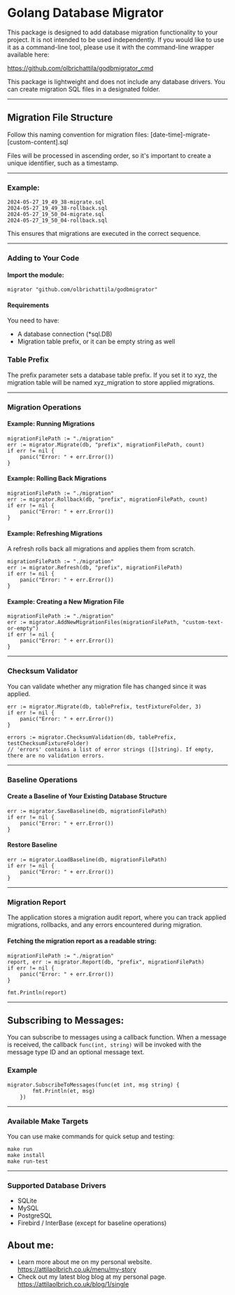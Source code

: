 # Golang Database Migrator

This package is designed to add database migration functionality to your project. It is not intended to be used independently.
If you would like to use it as a command-line tool, please use it with the command-line wrapper available here:

https://github.com/olbrichattila/godbmigrator_cmd

This package is lightweight and does not include any database drivers.
You can create migration SQL files in a designated folder.

---

## Migration File Structure
Follow this naming convention for migration files:
[date-time]-migrate-[custom-content].sql

Files will be processed in ascending order, so it's important to create a unique identifier, such as a timestamp.

--- 

### Example:
```
2024-05-27_19_49_38-migrate.sql
2024-05-27_19_49_38-rollback.sql
2024-05-27_19_50_04-migrate.sql
2024-05-27_19_50_04-rollback.sql
```
This ensures that migrations are executed in the correct sequence.

---

### Adding to Your Code
#### Import the module:

```
migrator "github.com/olbrichattila/godbmigrator"
```
#### Requirements
You need to have:
- A database connection (*sql.DB)
- Migration table prefix, or it can be empty string as well


### Table Prefix
The prefix parameter sets a database table prefix. If you set it to xyz, the migration table will be named xyz_migration to store applied migrations.

---

### Migration Operations
#### Example: Running Migrations
```
migrationFilePath := "./migration"
err := migrator.Migrate(db, "prefix", migrationFilePath, count)
if err != nil {
    panic("Error: " + err.Error())
}
```
#### Example: Rolling Back Migrations
```
migrationFilePath := "./migration"
err := migrator.Rollback(db, "prefix", migrationFilePath, count)
if err != nil {
    panic("Error: " + err.Error())
}
```
#### Example: Refreshing Migrations
A refresh rolls back all migrations and applies them from scratch.
```
migrationFilePath := "./migration"
err := migrator.Refresh(db, "prefix", migrationFilePath)
if err != nil {
    panic("Error: " + err.Error())
}
```
#### Example: Creating a New Migration File
```
migrationFilePath := "./migration"
err := migrator.AddNewMigrationFiles(migrationFilePath, "custom-text-or-empty")
if err != nil {
    panic("Error: " + err.Error())
}
```

---

### Checksum Validator
You can validate whether any migration file has changed since it was applied.
```
err := migrator.Migrate(db, tablePrefix, testFixtureFolder, 3)
if err != nil {
    panic("Error: " + err.Error())
}

errors := migrator.ChecksumValidation(db, tablePrefix, testChecksumFixtureFolder)
// 'errors' contains a list of error strings ([]string). If empty, there are no validation errors.
```

---
### Baseline Operations
#### Create a Baseline of Your Existing Database Structure
```
err := migrator.SaveBaseline(db, migrationFilePath)
if err != nil {
    panic("Error: " + err.Error())
}
```
#### Restore Baseline
```
err := migrator.LoadBaseline(db, migrationFilePath)
if err != nil {
    panic("Error: " + err.Error())
}
```

---

### Migration Report
The application stores a migration audit report, where you can track applied migrations, rollbacks, and any errors encountered during migration.
#### Fetching the migration report as a readable string:
```
migrationFilePath := "./migration"
report, err := migrator.Report(db, "prefix", migrationFilePath)
if err != nil {
    panic("Error: " + err.Error())
}

fmt.Println(report)
```

---

## Subscribing to Messages:

You can subscribe to messages using a callback function. When a message is received, the callback ```func(int, string)``` will be invoked with the message type ID and an optional message text.

### Example
```
migrator.SubscribeToMessages(func(et int, msg string) {
		fmt.Println(et, msg)
	})
```

---

### Available Make Targets
You can use make commands for quick setup and testing:
```
make run
make install
make run-test
```

---
### Supported Database Drivers
- SQLite
- MySQL
- PostgreSQL
- Firebird / InterBase (except for baseline operations)

## About me:
- Learn more about me on my personal website. https://attilaolbrich.co.uk/menu/my-story
- Check out my latest blog blog at my personal page. https://attilaolbrich.co.uk/blog/1/single

